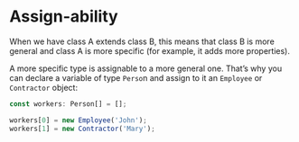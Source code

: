 # Assign-ability

When we have class A extends class B, this means that class B is more general and class A is more specific (for example, it adds more properties).

A more specific type is assignable to a more general one. That’s why you can declare a variable of type `Perso`n and assign to it an `Employee` or `Contractor` object:

```typescript
const workers: Person[] = [];

workers[0] = new Employee('John');
workers[1] = new Contractor('Mary');
```

